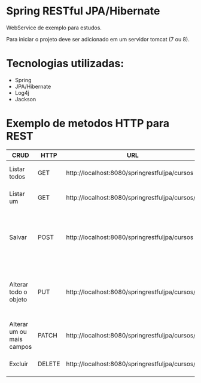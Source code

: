 # Spring RESTful JPA/Hibernate

WebService de exemplo para estudos.
 
Para iniciar o projeto deve ser adicionado em um servidor tomcat (7 ou 8).
  
# Tecnologias utilizadas:

  - Spring
  - JPA/Hibernate
  - Log4j
  - Jackson
  
# Exemplo de metodos HTTP para REST

| CRUD | HTTP | URL | Header | Body |
| ------ | ------ | ------ | ------ | ------ |
| Listar todos | GET | http://localhost:8080/springrestfuljpa/cursos | content-type: application/json;charset=UTF-8 |  |
| Listar um | GET | http://localhost:8080/springrestfuljpa/cursos/1 | content-type: application/json;charset=UTF-8 |  |
| Salvar | POST | http://localhost:8080/springrestfuljpa/cursos | content-type: application/json;charset=UTF-8 | { "titulo": "Teste",  "cargaHoraria": "20HS", "dataInicio": "07/02/2018" } |
| Alterar todo o objeto | PUT | http://localhost:8080/springrestfuljpa/cursos/1 | content-type: application/json;charset=UTF-8 | { "titulo": "Teste 123",  "cargaHoraria": "30HS", "dataInicio": "20/02/2018" } |
| Alterar um ou mais campos | PATCH | http://localhost:8080/springrestfuljpa/cursos/1 | content-type: application/json;charset=UTF-8 | { "dataInicio": "20/02/2018" } |
| Excluir | DELETE | http://localhost:8080/springrestfuljpa/cursos/1 | content-type: application/json;charset=UTF-8 |  |
